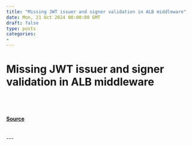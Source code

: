 ```yaml
---
title: "Missing JWT issuer and signer validation in ALB middleware"
date: Mon, 21 Oct 2024 00:00:00 GMT
draft: false
type: posts
categories: 
- 
---
```

# Missing JWT issuer and signer validation in ALB middleware

<br/>

<br/>


#### [Source](https://www.cloudvulndb.org/missing-jwt-issuer)

<br/>
---
